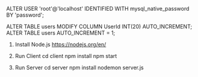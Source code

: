 ALTER USER 'root'@'localhost' IDENTIFIED WITH mysql_native_password BY 'password';

ALTER TABLE users MODIFY COLUMN UserId INT(20) AUTO_INCREMENT;
ALTER TABLE users AUTO_INCREMENT = 1;

1. Install Node.js
https://nodejs.org/en/

2. Run Client
cd client
npm install
npm start

3. Run Server
cd server
npm install
nodemon server.js
